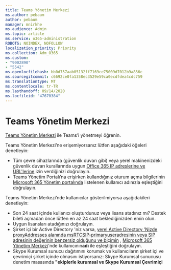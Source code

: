 ```yaml
---
title: Teams Yönetim Merkezi
ms.author: pebaum
author: pebaum
manager: mnirkhe
ms.audience: Admin
ms.topic: article
ms.service: o365-administration
ROBOTS: NOINDEX, NOFOLLOW
localization_priority: Priority
ms.collection: Adm_O365
ms.custom:
- "9002890"
- "5542"
ms.openlocfilehash: bb0d757aab05132ff7169ce75009d7012b9a836c
ms.sourcegitcommit: c6692ce0fa1358ec3529e59ca0ecdfdea4cdc759
ms.translationtype: MT
ms.contentlocale: tr-TR
ms.lasthandoff: 09/14/2020
ms.locfileid: "47670384"
---
```

# <a name="teams-admin-center"></a>Teams Yönetim Merkezi

[Teams Yönetim Merkezi](https://docs.microsoft.com/microsoftteams/manage-teams-skypeforbusiness-admin-center) ile Teams’i yönetmeyi öğrenin.

Teams Yönetim Merkezi’ne erişemiyorsanız lütfen aşağıdaki öğeleri denetleyin:

- Tüm çevre cihazlarında (güvenlik duvarı gibi) veya yerel makinenizdeki güvenlik duvarı kurallarında uygun [Office 365 IP adreslerine ve URL'lerine](https://docs.microsoft.com/Office365/Enterprise/office-365-ip-web-service) izin verdiğinizi doğrulayın.
- Teams Yönetim Portalı’na erişirken kullandığınız oturum açma bilgilerinin [Microsoft 365 Yönetim portalında](https://admin.microsoft.com/Adminportal/Home?source=applauncher#/users) listelenen kullanıcı adınızla eşleştiğini doğrulayın.

Teams Yönetim Merkezi’nde kullanıcılar gösterilmiyorsa aşağıdakileri denetleyin:

- Son 24 saat içinde kullanıcı oluşturdunuz veya lisans atadınız mı? Destek bileti açmadan önce lütfen en az 24 saat beklediğinizden emin olun.
- Uygun lisansları atadığınızı doğrulayın.
- Şirket içi bir Active Directory 'niz varsa, [yerel Active Directory 'Nizde proxyAddresses alanında msRTCSIP-primaryuseradresinin veya SIP adresinin değerinin benzersiz olduğunu ve biçimin](https://docs.microsoft.com/skypeforbusiness/troubleshoot/online-configuration/msrtcsip-primaryuseraddress-proxyaddaddress) , [Microsoft 365 Yönetim Merkezi](https://admin.microsoft.com/Adminportal/Home?source=applauncher#/users)'nde kullanıcının**adı** ile eşleştiğini doğrulayın.
- Skype Kurumsal sunucu dağıtımını korumak ve kullanıcıların şirket içi ve çevrimiçi şirket içinde olmasını istiyorsanız: Skype Kurumsal sunucusu denetim masasında **"ekiplerle kurumsal ve Skype Kurumsal Çevrimiçi**
